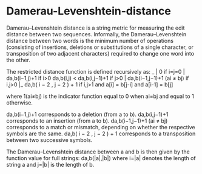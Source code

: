 # Damerau-Levenshtein-distance
Damerau–Levenshtein distance is a string metric for measuring the edit distance between two sequences. Informally, the Damerau–Levenshtein distance between two words is the minimum number of operations (consisting of insertions, deletions or substitutions of a single character, or transposition of two adjacent characters) required to change one word into the other. 

The restricted distance function is defined recursively as:
            _
           |  0                            if i=j=0
           |  da,b(i−1,j)+1                if i>0
da,b(i,j) <   da,b(i,j−1)+1                if j>0
           |  da,b(i−1,j−1)+1 (ai ≠ bj)    if i,j>0
           |_ da,b( i − 2 , j − 2 ) + 1    if i,j>1 and a[i] = b[j-i] and a[i-1] = b[j]

where 1(ai≠bj) is the indicator function equal to 0 when ai=bj and equal to 1 otherwise. 

da,b(i−1,j)+1  corresponds to a deletion (from a to b).
da,b(i,j−1)+1  corresponds to an insertion (from a to b).
da,b(i−1,j−1)+1 (ai ≠ bj)  corresponds to a match or mismatch, depending on whether the respective symbols are the same.
da,b( i − 2 , j − 2 ) + 1  corresponds to a transposition between two successive symbols.

The Damerau–Levenshtein distance between a and b is then given by the function value for full strings: da,b(|a|,|b|) where i=|a| denotes the length of string a and j=|b| is the length of b. 
